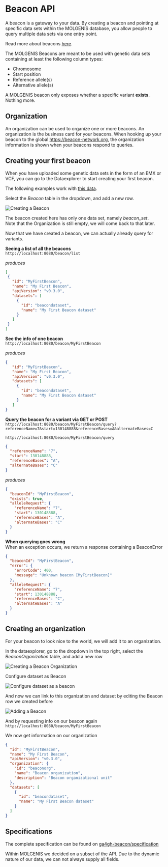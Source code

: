 # Beacon API
A beacon is a gateway to your data. By creating a beacon and pointing at specific data sets within the MOLGENIS database, you allow
people to query multiple data sets via one entry point.

Read more about beacons [here](https://beacon-network.org/#/about).

The MOLGENIS Beacons are meant to be used with genetic data sets containing at least the following column types:
* Chromosome
* Start position
* Reference allele(s)
* Alternative allele(s)

A MOLGENIS beacon only exposes whether a specific variant **exists**. Nothing more.

## Organization
An organization can be used to organize one or more beacons. An organization is the business card for your beacons.
When hooking up your beacon to the global https://beacon-network.org, the organization information is shown when your beacons respond to queries.

Creating your first beacon
--------------------------
When you have uploaded some genetic data sets in the form of an EMX or VCF, you can go to the Dataexplorer to start creating your first beacon.  

The following examples work with [this data](data/beacon_set.vcf).

Select the *Beacon* table in the dropdown, and add a new row.

![Creating a Beacon](images/beacon/add-beacon-form.png?raw=true, "beacon/add-beacon-form")

The beacon created here has only one data set, namely *beacon_set*.  
Note that the Organization is still empty, we will come back to that later.

Now that we have created a beacon, we can actually already query for variants.

**Seeing a list of all the beacons**  
`http://localhost:8080/beacon/list`   

*produces*  
```json
[
 {
   "id": "MyFirstBeacon",
   "name": "My First Beacon",
   "apiVersion": "v0.3.0",
   "datasets": [
     {
       "id": "beacondataset",
       "name": "My First Beacon dataset"
     }
   ]
 }
]
```

**See the info of one beacon**  
`http://localhost:8080/beacon/MyFirstBeacon`

*produces*  
```json
{
   "id": "MyFirstBeacon",
   "name": "My First Beacon",
   "apiVersion": "v0.3.0",
   "datasets": [
     {
       "id": "beacondataset",
       "name": "My First Beacon dataset"
     }
   ]
}
```

**Query the beacon for a variant via GET or POST**  
`http://localhost:8080/beacon/MyFirstBeacon/query?referenceName=7&start=130148888&referenceBases=A&alternateBases=C`

`http://localhost:8080/beacon/MyFirstBeacon/query`  
```json
{
  "referenceName": "7",
  "start": 130148888,
  "referenceBases": "A",
  "alternateBases": "C"
}
```

*produces*
```json
{
  "beaconId": "MyFirstBeacon",
  "exists": true,
  "alleleRequest": {
    "referenceName": "7",
    "start": 130148888,
    "referenceBases": "A",
    "alternateBases": "C"
  }
}
```

**When querying goes wrong**  
When an exception occurs, we return a response containing a BeaconError

```json
{
  "beaconId": "MyFirstBeacon",
  "error": {
    "errorCode": 400,
    "message": "Unknown beacon [MyFirstBeacon]"
  },
  "alleleRequest": {
    "referenceName": "7",
    "start": 130148888,
    "referenceBases": "C",
    "alternateBases": "A"
  }
}
```

Creating an organization
------------------------

For your beacon to look nice to the world, we will add it to an organization.

In the dataexplorer, go to the dropdown in the top right, select the *BeaconOrganization* table, and add a new row

![Creating a Beacon Organization](images/beacon/create-organization-form.png?raw=true, "beacon/create-organization-form")

Configure dataset as Beacon

![Configure dataset as a beacon](images/beacon/configure-beacon-as-dataset-form.png?raw=true, "beacon/configure-beacon-as-dataset-form")

And now we can link to this organization and dataset by editing the Beacon row we created before

![Adding a Beacon](images/beacon/add-beacon-form.png?raw=true, "beacon/add-beacon-form")

And by requesting info on our beacon again  
`http://localhost:8080/beacon/MyFirstBeacon`

We now get information on our organization

```json
{
  "id": "MyFirstBeacon",
  "name": "My First Beacon",
  "apiVersion": "v0.3.0",
  "organization": {
    "id": "beaconorg",
    "name": "Beacon organization",
    "description": "Beacon organizational unit"
  },
  "datasets": [
    {
      "id": "beacondataset",
      "name": "My First Beacon dataset"
    }
  ]
}
```

Specifications
--------------
The complete specification can be found on [ga4gh-beacon/specification](https://github.com/ga4gh-beacon/specification)

Within MOLGENIS we decided on a subset of the API. Due to the dynamic nature of our data, we can not always supply all fields.

